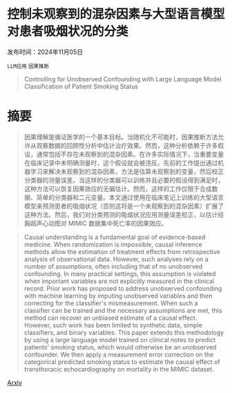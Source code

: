 # 控制未观察到的混杂因素与大型语言模型对患者吸烟状况的分类

发布时间：2024年11月05日

`LLM应用` `因果推断`

> Controlling for Unobserved Confounding with Large Language Model Classification of Patient Smoking Status

# 摘要

> 因果理解是循证医学的一个基本目标。当随机化不可能时，因果推断方法允许从观察数据的回顾性分析中估计治疗效果。然而，这种分析依赖于许多假设，通常包括不存在未观察到的混杂因素。在许多实际情况下，当重要变量在临床记录中未明确测量时，这个假设就会被违反。先前的工作提出通过机器学习来解决未观察到的混杂因素，方法是估算未观察到的变量，然后校正分类器的测量误差。当这样的分类器可以训练并且必要的假设得到满足时，这种方法可以恢复因果效应的无偏估计。然而，这样的工作仅限于合成数据、简单的分类器和二元变量。本文通过使用在临床笔记上训练的大型语言模型来预测患者的吸烟状况（否则这将是一个未观察到的混杂因素）扩展了这种方法。然后，我们对分类预测的吸烟状况应用测量误差校正，以估计经胸超声心动图对 MIMIC 数据集中死亡率的因果效应。

> Causal understanding is a fundamental goal of evidence-based medicine. When randomization is impossible, causal inference methods allow the estimation of treatment effects from retrospective analysis of observational data. However, such analyses rely on a number of assumptions, often including that of no unobserved confounding. In many practical settings, this assumption is violated when important variables are not explicitly measured in the clinical record. Prior work has proposed to address unobserved confounding with machine learning by imputing unobserved variables and then correcting for the classifier's mismeasurement. When such a classifier can be trained and the necessary assumptions are met, this method can recover an unbiased estimate of a causal effect. However, such work has been limited to synthetic data, simple classifiers, and binary variables. This paper extends this methodology by using a large language model trained on clinical notes to predict patients' smoking status, which would otherwise be an unobserved confounder. We then apply a measurement error correction on the categorical predicted smoking status to estimate the causal effect of transthoracic echocardiography on mortality in the MIMIC dataset.

[Arxiv](https://arxiv.org/abs/2411.03004)